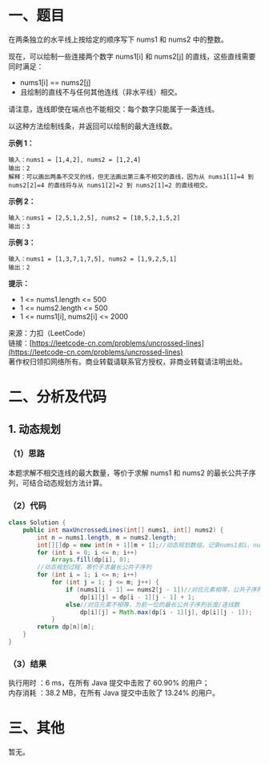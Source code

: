 # 一、题目
在两条独立的水平线上按给定的顺序写下 nums1 和 nums2 中的整数。        
        
现在，可以绘制一些连接两个数字 nums1[i] 和 nums2[j] 的直线，这些直线需要同时满足：     
- nums1[i] == nums2[j]
- 且绘制的直线不与任何其他连线（非水平线）相交。
         
         
请注意，连线即使在端点也不能相交：每个数字只能属于一条连线。         
        
以这种方法绘制线条，并返回可以绘制的最大连线数。        
     
**示例 1：**     
```
输入：nums1 = [1,4,2], nums2 = [1,2,4]
输出：2
解释：可以画出两条不交叉的线，但无法画出第三条不相交的直线，因为从 nums1[1]=4 到 nums2[2]=4 的直线将与从 nums1[2]=2 到 nums2[1]=2 的直线相交。
```
**示例 2：**     
```
输入：nums1 = [2,5,1,2,5], nums2 = [10,5,2,1,5,2]
输出：3
```
**示例 3：**     
```
输入：nums1 = [1,3,7,1,7,5], nums2 = [1,9,2,5,1]
输出：2
```
**提示：**      
- 1 <= nums1.length <= 500
- 1 <= nums2.length <= 500
- 1 <= nums1[i], nums2[i] <= 2000
        
        
来源：力扣（LeetCode）       
链接：[https://leetcode-cn.com/problems/uncrossed-lines](https://leetcode-cn.com/problems/uncrossed-lines)       
著作权归领扣网络所有。商业转载请联系官方授权，非商业转载请注明出处。      
# 二、分析及代码    
## 1. 动态规划
### （1）思路
本题求解不相交连线的最大数量，等价于求解 nums1 和 nums2 的最长公共子序列，可结合动态规划方法计算。      
### （2）代码
```java
class Solution {
    public int maxUncrossedLines(int[] nums1, int[] nums2) {
        int n = nums1.length, m = nums2.length;
        int[][]dp = new int[n + 1][m + 1];//动态规划数组，记录nums1前i、nums2前j个端点间的最大连线数
        for (int i = 0; i <= n; i++)
            Arrays.fill(dp[i], 0);
        //动态规划过程，等价于求最长公共子序列
        for (int i = 1; i <= n; i++)
            for (int j = 1; j <= m; j++) {
                if (nums1[i - 1] == nums2[j - 1])//对应元素相等，公共子序列长度/连线数+1
                    dp[i][j] = dp[i - 1][j - 1] + 1;
                else//对应元素不相等，为前一位的最长公共子序列长度/连线数
                    dp[i][j] = Math.max(dp[i - 1][j], dp[i][j - 1]);
            }
        return dp[n][m];
    }
}
```
### （3）结果
执行用时 ：6 ms，在所有 Java 提交中击败了 60.90% 的用户；    
内存消耗 ：38.2 MB，在所有 Java 提交中击败了 13.24% 的用户。      
# 三、其他
暂无。  
